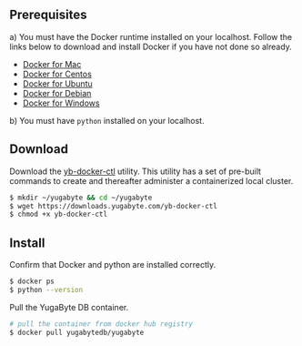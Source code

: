 ## Prerequisites

a) You must have the Docker runtime installed on your localhost. Follow the links below to download and install Docker if you have not done so already.

- [Docker for Mac](https://store.docker.com/editions/community/docker-ce-desktop-mac)
- [Docker for Centos](https://store.docker.com/editions/community/docker-ce-server-centos)
- [Docker for Ubuntu](https://store.docker.com/editions/community/docker-ce-server-ubuntu)
- [Docker for Debian](https://store.docker.com/editions/community/docker-ce-server-debian)
- [Docker for Windows](https://store.docker.com/editions/community/docker-ce-desktop-windows)

b) You must have `python` installed on your localhost.

## Download

Download the [yb-docker-ctl](/admin/yb-docker-ctl/) utility. This utility has a set of pre-built commands to create and thereafter administer a containerized local cluster. 

```sh
$ mkdir ~/yugabyte && cd ~/yugabyte
$ wget https://downloads.yugabyte.com/yb-docker-ctl
$ chmod +x yb-docker-ctl
```

## Install

Confirm that Docker and python are installed correctly.

```sh
$ docker ps
$ python --version
```

Pull the YugaByte DB container.

```sh
# pull the container from docker hub registry
$ docker pull yugabytedb/yugabyte
```